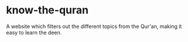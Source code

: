 # know-the-quran
 A website which filters out the different topics from the Qur'an, making it easy to learn the deen.
